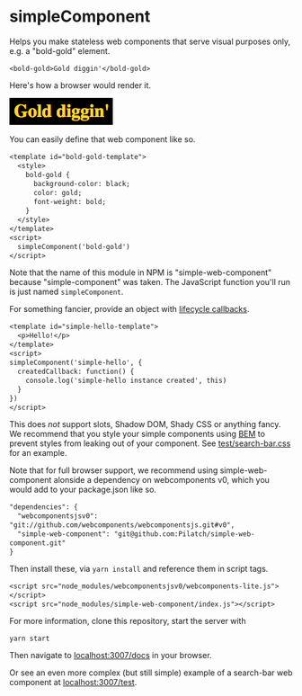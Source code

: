 # simpleComponent

Helps you make stateless web components that serve visual purposes only, e.g. a "bold-gold" element.

    <bold-gold>Gold diggin'</bold-gold>

Here's how a browser would render it.

![bold and gold text](./img/gold-diggin.png)

You can easily define that web component like so.

    <template id="bold-gold-template">
      <style>
        bold-gold {
          background-color: black;
          color: gold;
          font-weight: bold;
        }
      </style>
    </template>
    <script>
      simpleComponent('bold-gold')
    </script>

Note that the name of this module in NPM is "simple-web-component" because "simple-component" was taken. The JavaScript function you'll run is just named `simpleComponent`.

For something fancier, provide an object with [lifecycle callbacks](https://www.html5rocks.com/en/tutorials/webcomponents/customelements/#lifecycle).

    <template id="simple-hello-template">
      <p>Hello!</p>
    </template>
    <script>
    simpleComponent('simple-hello', {
      createdCallback: function() {
        console.log('simple-hello instance created', this)
      }
    })
    </script>

This does _not_ support slots, Shadow DOM, Shady CSS or anything fancy. We recommend that you style your simple components using [BEM](http://getbem.com/) to prevent styles from leaking out of your component. See [test/search-bar.css](./test/search-bar.css) for an example.

Note that for full browser support, we recommend using simple-web-component alonside a dependency on webcomponents v0, which you would add to your package.json like so.

    "dependencies": {
      "webcomponentsjsv0": "git://github.com/webcomponents/webcomponentsjs.git#v0",
      "simple-web-component": "git@github.com:Pilatch/simple-web-component.git"
    }

Then install these, via `yarn install` and reference them in script tags.

    <script src="node_modules/webcomponentsjsv0/webcomponents-lite.js"></script>
    <script src="node_modules/simple-web-component/index.js"></script>

For more information, clone this repository, start the server with

    yarn start

Then navigate to [localhost:3007/docs](http://localhost:3007/docs) in your browser.

Or see an even more complex (but still simple) example of a search-bar web component at [localhost:3007/test](http://localhost:3007/test).
